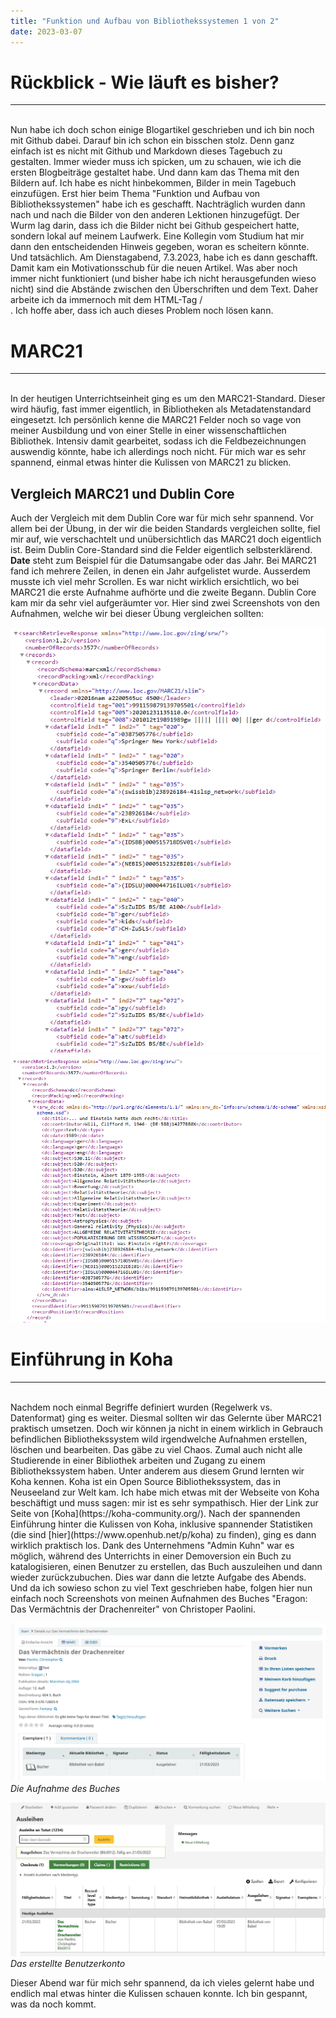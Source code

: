 ```yaml
---
title: "Funktion und Aufbau von Bibliothekssystemen 1 von 2"
date: 2023-03-07
---
```

# Rückblick - Wie läuft es bisher?
---
<br>
Nun habe ich doch schon einige Blogartikel geschrieben und ich bin noch mit Github dabei. Darauf bin ich schon ein bisschen stolz. Denn ganz einfach ist es nicht
mit Github und Markdown dieses Tagebuch zu gestalten. Immer wieder muss ich spicken, um zu schauen, wie ich die ersten Blogbeiträge gestaltet habe. Und dann kam das
Thema mit den Bildern auf. Ich habe es nicht hinbekommen, Bilder in mein Tagebuch einzufügen. Erst hier beim Thema "Funktion und Aufbau von Bibliothekssystemen" habe 
ich es geschafft. Nachträglich wurden dann nach und nach die Bilder von den anderen Lektionen hinzugefügt.
Der Wurm lag darin, dass ich die Bilder nicht bei Github gespeichert hatte, sondern lokal auf meinem Laufwerk. Eine Kollegin vom Studium hat mir dann den 
entscheidenden Hinweis gegeben, woran es scheitern könnte. Und tatsächlich. Am Dienstagabend, 7.3.2023, habe ich es dann geschafft. Damit kam ein Motivationsschub für
die neuen Artikel.
Was aber noch immer nicht funktioniert (und bisher habe ich nicht herausgefunden wieso nicht) sind die Abstände zwischen den Überschriften und dem Text. Daher arbeite
ich da immernoch mit dem HTML-Tag /<br>. Ich hoffe aber, dass ich auch dieses Problem noch lösen kann.
<br>

# MARC21
---
<br>
In der heutigen Unterrichtseinheit ging es um den MARC21-Standard. Dieser wird häufig, fast immer eigentlich, in Bibliotheken als Metadatenstandard eingesetzt. Ich 
persönlich kenne die MARC21 Felder noch so vage von meiner Ausbildung und von einer Stelle in einer wissenschaftlichen Bibliothek. Intensiv damit gearbeitet, sodass
ich die Feldbezeichnungen auswendig könnte, habe ich allerdings noch nicht. 
Für mich war es sehr spannend, einmal etwas hinter die Kulissen von MARC21 zu blicken. 

## Vergleich MARC21 und Dublin Core  

Auch der Vergleich mit dem Dublin Core war für mich sehr spannend. Vor allem 
bei der Übung, in der wir die beiden Standards vergleichen sollte, fiel mir auf, wie verschachtelt und unübersichtlich das MARC21 doch eigentlich ist. 
Beim Dublin Core-Standard sind die Felder eigentlich selbsterklärend. **Date** steht zum Beispiel für die Datumsangabe oder das Jahr. Bei MARC21 fand 
ich mehrere Zeilen, in denen ein Jahr aufgelistet wurde. Ausserdem musste ich viel mehr Scrollen. Es war nicht wirklich ersichtlich, wo bei MARC21 die erste 
Aufnahme aufhörte und die zweite Begann. Dublin Core kam mir da sehr viel aufgeräumter vor.
Hier sind zwei Screenshots von den Aufnahmen, welche wir bei dieser Übung vergleichen sollten:

![MARC21](https://github.com/tanyaZoller/Lerntagebuch-BAIN/blob/master/_img/MARC21.png?raw=true)
![Dublin Core](https://github.com/tanyaZoller/Lerntagebuch-BAIN/blob/master/_img/DublinCore.png?raw=true) 

# Einführung in Koha
---
<br>
Nachdem noch einmal Begriffe definiert wurden (Regelwerk vs. Datenformat) ging es weiter. Diesmal sollten wir das Gelernte über MARC21 praktisch umsetzen. Doch
wir können ja nicht in einem wirklich in Gebrauch befindlichen Bibliothekssystem wild irgendwelche Aufnahmen erstellen, löschen und bearbeiten. Das gäbe zu viel 
Chaos. Zumal auch nicht alle Studierende in einer Bibliothek arbeiten und Zugang zu einem Bibliothekssystem haben. Unter anderem aus diesem Grund lernten wir Koha
kennen. Koha ist ein Open Source Bibliothekssystem, das in Neuseeland zur Welt kam. Ich habe mich etwas mit der Webseite von Koha beschäftigt und muss sagen: 
mir ist es sehr sympathisch. Hier der Link zur Seite von [Koha](https://koha-community.org/).
Nach der spannenden Einführung hinter die Kulissen von Koha, inklusive spannender Statistiken (die sind [hier](https://www.openhub.net/p/koha) zu finden), ging es dann
wirklich praktisch los. Dank des Unternehmens "Admin Kuhn" war es möglich, während des Unterrichts in einer Demoversion ein Buch zu katalogisieren, einen Benutzer
zu erstellen, das Buch auszuleihen und dann wieder zurückzubuchen. Dies war dann die letzte Aufgabe des Abends.
Und da ich sowieso schon zu viel Text geschrieben habe, folgen hier nun einfach noch Screenshots von meinen Aufnahmen des Buches "Eragon: Das Vermächtnis der 
Drachenreiter" von Christoper Paolini.

![Aufnahme](https://github.com/tanyaZoller/Lerntagebuch-BAIN/blob/master/_img/AufgenommenesBuch.png?raw=true)
*Die Aufnahme des Buches*  

![Test](https://github.com/tanyaZoller/Lerntagebuch-BAIN/blob/master/_img/Konto.jpg?raw=true1])
*Das erstellte Benutzerkonto*

Dieser Abend war für mich sehr spannend, da ich vieles gelernt habe und endlich mal etwas hinter die Kulissen schauen konnte. 
Ich bin gespannt, was da noch kommt.
